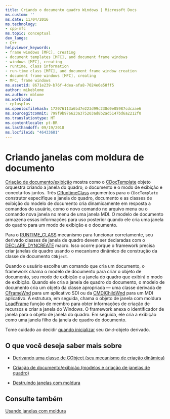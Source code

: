 ```yaml
---
title: Criando o documento quadro Windows | Microsoft Docs
ms.custom: ''
ms.date: 11/04/2016
ms.technology:
- cpp-mfc
ms.topic: conceptual
dev_langs:
- C++
helpviewer_keywords:
- frame windows [MFC], creating
- document templates [MFC], and document frame windows
- windows [MFC], creating
- runtime, class information
- run-time class [MFC], and document frame window creation
- document frame windows [MFC], creating
- MFC, frame windows
ms.assetid: 8671e239-b76f-4dea-afa8-7024e6e58ff5
author: mikeblome
ms.author: mblome
ms.workload:
- cplusplus
ms.openlocfilehash: 172076113a6bd7e223d99c238d0e05987cdcaae6
ms.sourcegitcommit: 799f9b976623a375203ad8b2ad5147bd6a2212f0
ms.translationtype: MT
ms.contentlocale: pt-BR
ms.lasthandoff: 09/19/2018
ms.locfileid: "46433681"
---
```

# <a name="creating-document-frame-windows"></a>Criando janelas com moldura de documento

[Criação de documento/exibição](../mfc/document-view-creation.md) mostra como o [CDocTemplate](../mfc/reference/cdoctemplate-class.md) objeto orquestra criando a janela do quadro, o documento e o modo de exibição e conectá-los juntos. Três [CRuntimeClass](../mfc/reference/cruntimeclass-structure.md) argumentos para o `CDocTemplate` construtor especifique a janela do quadro, documento e as classes de exibição do modelo de documento cria dinamicamente em resposta a comandos do usuário, como o novo comando no arquivo menu ou o comando nova janela no menu de uma janela MDI. O modelo de documento armazena essas informações para uso posterior quando ele cria uma janela do quadro para um modo de exibição e o documento.

Para o [RUNTIME_CLASS](../mfc/reference/run-time-object-model-services.md#runtime_class) mecanismo para funcionar corretamente, seu derivado classes de janela de quadro devem ser declaradas com o [DECLARE_DYNCREATE](../mfc/reference/run-time-object-model-services.md#declare_dyncreate) macro. Isso ocorre porque o framework precisa criar janelas de quadro usando o mecanismo dinâmico de construção da classe de documento `CObject`.

Quando o usuário escolhe um comando que cria um documento, o framework chama o modelo de documento para criar o objeto de documento, seu modo de exibição e a janela do quadro que exibirá o modo de exibição. Quando ele cria a janela de quadro do documento, o modelo de documento cria um objeto da classe apropriada — uma classe derivada de [CFrameWnd](../mfc/reference/cframewnd-class.md) para um aplicativo SDI ou da [CMDIChildWnd](../mfc/reference/cmdichildwnd-class.md) para um MDI aplicativo. A estrutura, em seguida, chama o objeto de janela com moldura [LoadFrame](../mfc/reference/cframewnd-class.md#loadframe) função de membro para obter informações de criação de recursos e criar a janela do Windows. O framework anexa o identificador de janela para o objeto de janela do quadro. Em seguida, ele cria a exibição como uma janela filho da janela de quadro do documento.

Tome cuidado ao decidir [quando inicializar](../mfc/when-to-initialize-cwnd-objects.md) seu `CWnd`-objeto derivado.

## <a name="what-do-you-want-to-know-more-about"></a>O que você deseja saber mais sobre

- [Derivando uma classe de CObject (seu mecanismo de criação dinâmica)](../mfc/deriving-a-class-from-cobject.md)

- [Criação de documento/exibição (modelos e criação de janelas de quadro)](../mfc/document-view-creation.md)

- [Destruindo janelas com moldura](../mfc/destroying-frame-windows.md)

## <a name="see-also"></a>Consulte também

[Usando janelas com moldura](../mfc/using-frame-windows.md)

